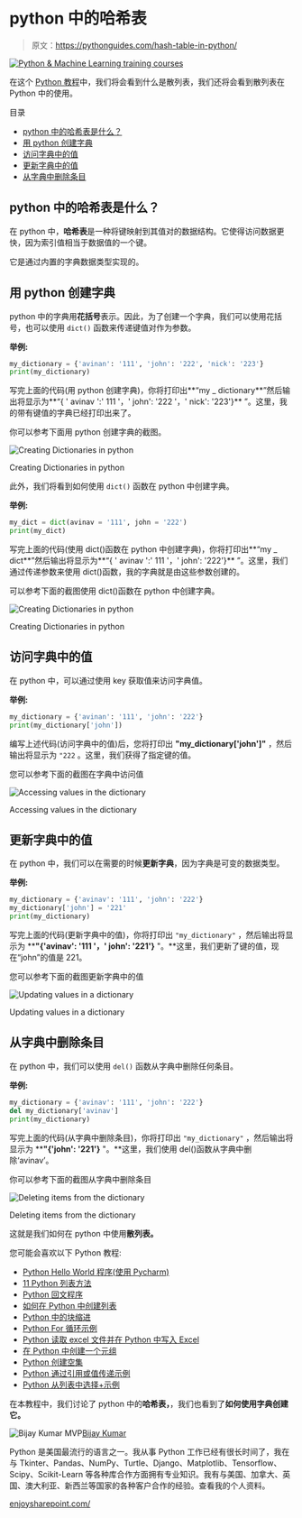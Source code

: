 # python 中的哈希表

> 原文：<https://pythonguides.com/hash-table-in-python/>

[![Python & Machine Learning training courses](img/49ec9c6da89a04c9f45bab643f8c765c.png)](https://sharepointsky.teachable.com/p/python-and-machine-learning-training-course)

在这个 [Python 教程](https://pythonguides.com/python-programming-for-the-absolute-beginner/)中，我们将会看到什么是散列表，我们还将会看到散列表在 Python 中的使用。

目录

[](#)

*   [python 中的哈希表是什么？](#What_is_the_Hash_table_in_python "What is the Hash table in python?")
*   [用 python 创建字典](#Creating_Dictionaries_in_python "Creating Dictionaries in python")
*   [访问字典中的值](#Accessing_values_in_the_dictionary "Accessing values in the dictionary")
*   [更新字典中的值](#Updating_values_in_a_dictionary "Updating values in a dictionary")
*   [从字典中删除条目](#Deleting_items_from_the_dictionary "Deleting items from the dictionary")

## python 中的哈希表是什么？

在 python 中，**哈希表**是一种将键映射到其值对的数据结构。它使得访问数据更快，因为索引值相当于数据值的一个键。

它是通过内置的字典数据类型实现的。

## 用 python 创建字典

python 中的字典用**花括号**表示。因此，为了创建一个字典，我们可以使用花括号，也可以使用 `dict()` 函数来传递键值对作为参数。

**举例:**

```py
my_dictionary = {'avinan': '111', 'john': '222', 'nick': '223'}
print(my_dictionary)
```

写完上面的代码(用 python 创建字典)，你将打印出**“my _ dictionary**”然后输出将显示为**“{ ' avinav ':' 111 '，' john': '222 '，' nick': '223'}** ”。这里，我的带有键值的字典已经打印出来了。

你可以参考下面用 python 创建字典的截图。

![Creating Dictionaries in python](img/ad309e1cedf1d3af505f3e0cfb488f8b.png "Creating Dictionaries in python")

Creating Dictionaries in python

此外，我们将看到如何使用 `dict()` 函数在 python 中创建字典。

**举例:**

```py
my_dict = dict(avinav = '111', john = '222')
print(my_dict)
```

写完上面的代码(使用 dict()函数在 python 中创建字典)，你将打印出**“my _ dict**”然后输出将显示为**“{ ' avinav ':' 111 '，' john': '222'}** ”。这里，我们通过传递参数来使用 dict()函数，我的字典就是由这些参数创建的。

可以参考下面的截图使用 dict()函数在 python 中创建字典。

![Creating Dictionaries in python](img/af3117750c8b2bf356005de3cc2ddb30.png "Creating Dictionaries in python 1")

Creating Dictionaries in python

## 访问字典中的值

在 python 中，可以通过使用 key 获取值来访问字典值。

**举例:**

```py
my_dictionary = {'avinan': '111', 'john': '222'}
print(my_dictionary['john'])
```

编写上述代码(访问字典中的值)后，您将打印出 **"my_dictionary['john']"** ，然后输出将显示为 `"222` 。这里，我们获得了指定键的值。

您可以参考下面的截图在字典中访问值

![Accessing values in the dictionary](img/b485ecd7f280c571dabfe01454c29fc0.png "Accessing values in the dictionary")

Accessing values in the dictionary

## 更新字典中的值

在 python 中，我们可以在需要的时候**更新字典**，因为字典是可变的数据类型。

**举例:**

```py
my_dictionary = {'avinav': '111', 'john': '222'}
my_dictionary['john'] = '221'
print(my_dictionary)
```

写完上面的代码(更新字典中的值)，你将打印出 `"my_dictionary"` ，然后输出将显示为 ****"{'avinav': '111 '，' john': '221'}** "。**这里，我们更新了键的值，现在“john”的值是 221。

您可以参考下面的截图更新字典中的值

![Updating values in a dictionary](img/6266a8a35aefdc19e0f7a2a3d8a369ae.png "Updating values in a dictionary")

Updating values in a dictionary

## 从字典中删除条目

在 python 中，我们可以使用 `del()` 函数从字典中删除任何条目。

**举例:**

```py
my_dictionary = {'avinav': '111', 'john': '222'}
del my_dictionary['avinav']
print(my_dictionary)
```

写完上面的代码(从字典中删除条目)，你将打印出 `"my_dictionary"` ，然后输出将显示为 ****"{'john': '221'}** "。**这里，我们使用 del()函数从字典中删除‘avinav’。

你可以参考下面的截图从字典中删除条目

![Deleting items from the dictionary](img/f2dbdb75f436ff5602778f85266b49a2.png "Deleting items from the dictionary")

Deleting items from the dictionary

这就是我们如何在 python 中使用**散列表。**

您可能会喜欢以下 Python 教程:

*   [Python Hello World 程序(使用 Pycharm)](https://pythonguides.com/python-hello-world-program/)
*   [11 Python 列表方法](https://pythonguides.com/python-list-methods/)
*   [Python 回文程序](https://pythonguides.com/python-palindrome-program/)
*   [如何在 Python 中创建列表](https://pythonguides.com/create-list-in-python/)
*   [Python 中的块缩进](https://pythonguides.com/block-indentation-in-python/)
*   [Python For 循环示例](https://pythonguides.com/python-for-loop/)
*   [Python 读取 excel 文件并在 Python 中写入 Excel](https://pythonguides.com/python-read-excel-file/)
*   [在 Python 中创建一个元组](https://pythonguides.com/create-a-tuple-in-python/)
*   [Python 创建空集](https://pythonguides.com/python-create-empty-set/)
*   [Python 通过引用或值传递示例](https://pythonguides.com/python-pass-by-reference-or-value/)
*   [Python 从列表中选择+示例](https://pythonguides.com/python-select-from-a-list/)

在本教程中，我们讨论了 python 中的**哈希表，**，我们也看到了**如何使用字典创建它。**

![Bijay Kumar MVP](img/9cb1c9117bcc4bbbaba71db8d37d76ef.png "Bijay Kumar MVP")[Bijay Kumar](https://pythonguides.com/author/fewlines4biju/)

Python 是美国最流行的语言之一。我从事 Python 工作已经有很长时间了，我在与 Tkinter、Pandas、NumPy、Turtle、Django、Matplotlib、Tensorflow、Scipy、Scikit-Learn 等各种库合作方面拥有专业知识。我有与美国、加拿大、英国、澳大利亚、新西兰等国家的各种客户合作的经验。查看我的个人资料。

[enjoysharepoint.com/](https://enjoysharepoint.com/)[](https://www.facebook.com/fewlines4biju "Facebook")[](https://www.linkedin.com/in/fewlines4biju/ "Linkedin")[](https://twitter.com/fewlines4biju "Twitter")